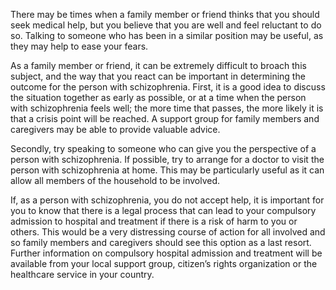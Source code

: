There may be times when a family member or friend thinks that you
should seek medical help, but you believe that you are well and feel
reluctant to do so. Talking to someone who has been in a similar
position may be useful, as they may help to ease your fears.

As a family member or friend, it can be extremely difficult to broach
this subject, and the way that you react can be important in
determining the outcome for the person with schizophrenia. First, it
is a good idea to discuss the situation together as early as possible,
or at a time when the person with schizophrenia feels well; the more
time that passes, the more likely it is that a crisis point will be
reached. A support group for family members and caregivers may be able
to provide valuable advice.

Secondly, try speaking to someone who can give you the perspective of
a person with schizophrenia. If possible, try to arrange for a doctor
to visit the person with schizophrenia at home. This may be
particularly useful as it can allow all members of the household to be
involved.

If, as a person with schizophrenia, you do not accept help, it is
important for you to know that there is a legal process that can lead
to your compulsory admission to hospital and treatment if there is a
risk of harm to you or others. This would be a very distressing course
of action for all involved and so family members and caregivers should
see this option as a last resort. Further information on compulsory
hospital admission and treatment will be available from your local
support group, citizen’s rights organization or the healthcare service
in your country.

